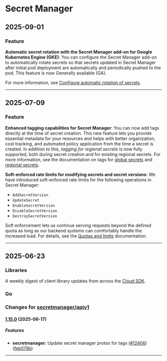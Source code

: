 # Secret Manager

## 2025-09-01

### Feature

**Automatic secret rotation with the Secret Manager add-on for Google Kubernetes Engine (GKE)**: You can configure the Secret Manager add-on to automatically rotate secrets so that secrets updated in Secret Manager after initial pod deployment are automatically and periodically pushed to the pod. This feature is now Generally available (GA).

For more information, see [Configure automatic rotation of secrets](https://cloud.google.com/secret-manager/docs/secret-manager-managed-csi-component#configure_automatic_rotation_of_secrets).

---
## 2025-07-09

### Feature

**Enhanced tagging capabilities for Secret Manager**: You can now add tags directly at the time of secret creation. This new feature lets you provide essential metadata for your resources and helps with better organization, cost tracking, and automated policy application from the time a secret is created. In addition to this, *tagging for regional secrets* is now fully supported, both during secret creation and for existing regional secrets. For more information, see the documentation on tags for [global secrets](https://cloud.google.com/secret-manager/docs/create-and-manage-tags) and [regional secrets](https://cloud.google.com/secret-manager/regional-secrets/create-manage-tags-regional-secrets).

**Soft-enforced rate limits for modifying secrets and secret versions**: We have introduced soft-enforced rate limits for the following operations in Secret Manager:

* `AddSecretVersion`
* `UpdateSecret`
* `EnableSecretVersion`
* `DisableSecretVersion`
* `DestroySecretVersion`

Soft enforcement lets us continue serving requests beyond the defined quota as long as our backend systems can comfortably handle the increased load. For details, see the [Quotas and limits](https://cloud.google.com/secret-manager/quotas) documentation.

---
## 2025-06-23

### Libraries

A weekly digest of client library updates from across the [Cloud SDK](https://cloud.google.com/sdk).

### Go

### Changes for [secretmanager/apiv1](https://github.com/googleapis/google-cloud-go/tree/main/secretmanager/apiv1)

#### [1.15.0](https://github.com/googleapis/google-cloud-go/compare/secretmanager/v1.14.7...secretmanager/v1.15.0) (2025-06-17)

##### Features

* **secretmanager:** Update secret manager protos for tags ([#12406](https://github.com/googleapis/google-cloud-go/issues/12406)) ([feb078b](https://github.com/googleapis/google-cloud-go/commit/feb078b04ab541dd3bdceb2ac1f24938bb0354a3))

---

